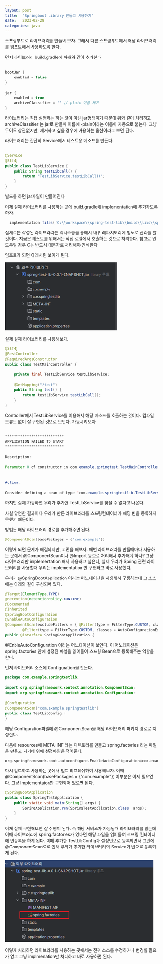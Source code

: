 ```yaml
---
layout: post
title:  "Springboot Library 만들고 사용하기"
date:   2023-02-28
categories: java
---
```


스프링부트로 라이브러리를 만들어 보자. 그래서 다른 스프링부트에서 해당 라이브러리를 임포트해서 사용하도록 한다. 

먼저 라이브러리 build.gradle에 아래와 같이 추가한다

```groovy

bootJar {
    enabled = false
}

jar {
    enabled = true
    archiveClassifier = '' //-plain 이름 제거
}
```

라이브러리는 직접 실행하는 하는 것이 아닌 jar형태이기 때문에 위와 같이 처리하고 archiveClassifier 는 jar로 만들때 이름에 -plain이라는 이름이 자동으로 붙는다. 그냥 두어도 상관없지만, 제거하고 싶을 경우에 사용하는 옵션이라고 보면 된다. 

라이브러리는 간단히 Service에서 테스트용 메소드를 만든다. 

```java

@Service
@Slf4j
public class TestLibService {
    public String testLibCall() {
        return "TestLibService.testLibCall()";
    }
}

```

빌드를 하면 jar파일이 만들어진다. 

이제 실제 라이브러리를 사용하는 곳에 build.gradle에 implementation에 추가하도록 하자.

```groovy
  implementation files('C:\\workspace\\spring-test-lib\\build\\libs\\spring-test-lib-0.0.1-SNAPSHOT.jar')
```

실제로는 작성된 라이브러리는 넥서스등을 통해서 내부 레파지토리에 별도로 관리를 할 것이다. 지금은 테스트를 위해서는 직접 로컬에서 호출하는 것으로 처리한다. 참고로 윈도우일 경우 C는 반드시 대문자로 처리해야 인식한다. 

임포트가 되면 아래처럼 보이게 된다. 

![lib1](/assets/images/lib1.png)

실제 실제 라이브러리를 사용해보자.

```java 
@Slf4j
@RestController
@RequiredArgsConstructor
public class TestMainController {

    private final TestLibService testLibService;
    
    @GetMapping("/test")
    public String test() {
        return testLibService.testLibCall();
    }
}
```

Controller에서 TestLibService를 이용해서 해당 메소드를 호출하는 것이다. 컴파일 오류도 없이 잘 구현된 것으로 보인다. 가동시켜보자 

```java 

***************************
APPLICATION FAILED TO START
***************************

Description:

Parameter 0 of constructor in com.example.springtest.TestMainController required a bean of type 'com.example.springtestlib.TestLibService' that could not be found.


Action:

Consider defining a bean of type 'com.example.springtestlib.TestLibService' in your configuration.

```

하지만 실제 가동하면 우리가 추가한 TestLibService를 찾을 수 없다고 나온다. 

사실 당연한 결과이다 우리가 만든 라이브러리를 스프링컨테이너가 해당 빈을 등록하지 못했기 때문이다. 

방법은 해당 라이브러리 경로를 추가해주면 된다. 

``` java 
@ComponentScan(basePackages = {"com.example"})
```

이렇게 되면 문제가 해결되지만, 고민을 해보자. 매번 라이브러리를 만들때마다 사용하는 곳에서 @ComponentScan이나 @Import 등으로 처리해서 추가해야 하나? 그냥 라이브러리만 implementation 해서 사용하고 싶은데, 실제 우리가 Spring 관련 라이브러리를 사용할때 우리는 implementation 만 구현하고 바로 사용했다. 

우리가 @SpringBootApplication 이라는 어노테이션을 사용해서 구동하는데 그 소스에는 아래와 같이 구성되어 있다.

```java 
@Target(ElementType.TYPE)
@Retention(RetentionPolicy.RUNTIME)
@Documented
@Inherited
@SpringBootConfiguration
@EnableAutoConfiguration
@ComponentScan(excludeFilters = { @Filter(type = FilterType.CUSTOM, classes = TypeExcludeFilter.class),
		@Filter(type = FilterType.CUSTOM, classes = AutoConfigurationExcludeFilter.class) })
public @interface SpringBootApplication {
```

@EnbleAutoConfiguration 이라는 어노테이션이 보인다. 이 어노테이션은 spring.factories 안에 설정된 파일을 읽어들여 스프링 Bean으로 등록해주는 역할을 한다. 

먼저 라이브러리 소스에 Configuration을 만든다.

```java 
package com.example.springtestlib;

import org.springframework.context.annotation.ComponentScan;
import org.springframework.context.annotation.Configuration;

@Configuration
@ComponentScan("com.example.springtestlib")
public class TestLibConfig {
}

```

해당 Configuration파일에 @ComponentScan을 해당 라이브러리 패키지 경로로 지정한다.

다음에 resources에 META-INF 라는 디렉토리를 만들고 spring.factories 라는 파일을 만들고 거기에 위에 설정파일을 적어준다. 

```groovy
org.springframework.boot.autoconfigure.EnableAutoConfiguration=com.example.springtestlib.TestLibConfig
```

다시 빌드하고 사용하는 곳에서 빌드 리프레쉬하여 사용해보자. 이때 @ComponentScan(basePackages = {"com.example"}) 이부분은 이제 필요없다. 그냥 Implementaion만 구현되어 있으면 된다. 

```java 
@SpringBootApplication
public class SpringTestApplication {
    public static void main(String[] args) {
        SpringApplication.run(SpringTestApplication.class, args);
    }
}
```

이제 실제 구현해보면 잘 수행이 된다. 즉 해당 서비스가 가동될때 라이브러리를 읽는데 이때 라이브러리에 spring.factories가 있다면 해당 파일을 읽어들여 스프링 컨테이너에 빈등록을 하게 된다. 이때 추가한 TestLibConfig가 설정빈으로 등록되면서 그안에 @ComponentScan으로 인해 우리가 추가한 라이브러리의 Service가 빈으로 등록되게 된다.

![lib2](/assets/images/lib2.png)

이렇게 처리하면 라이브러리를 사용하는 곳에서는 전혀 소스를 수정하거나 변경할 필요가 없고 그냥 implmenation만 처리하고 바로 사용하면 된다. 





